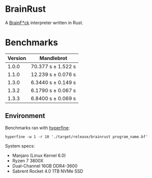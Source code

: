 # BrainRust

A [BrainF\*ck](https://en.wikipedia.org/wiki/Brainfuck) interpreter written in Rust.

# Benchmarks

| Version | Mandlebrot         |
| ------- | ------------------ |
| 1.0.0   | 70.377 s ± 1.522 s |
| 1.1.0   | 12.239 s ± 0.076 s |
| 1.3.0   | 6.3440 s ± 0.149 s |
| 1.3.2   | 6.1790 s ± 0.067 s |
| 1.3.3   | 6.8400 s ± 0.069 s |

## Environment

Benchmarks ran with [hyperfine](https://github.com/sharkdp/hyperfine):

```shell
hyperfine -w 1 -r 10 './target/release/brainrust program_name.bf'
```

System specs:
- Manjaro (Linux Kernel 6.0)
- Ryzen 7 3800X
- Dual-Channel 16GB DDR4-3600
- Sabrent Rocket 4.0 1TB NVMe SSD

